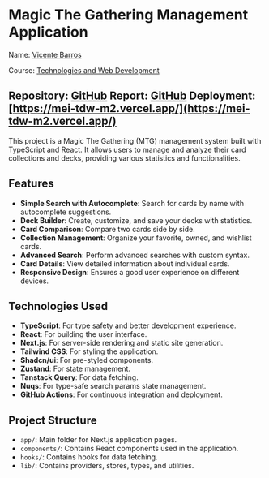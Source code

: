 # Magic The Gathering Management Application


Name: [Vicente Barros](https://gitbub.com/vicentebarros)

Course: [Technologies and Web Development](https://www.ua.pt/en/uc/15381)

Repository: [GitHub](https://gitbub.com/vicentebarros/mei-tdw-m2)
Report: [GitHub](https://github.com/v1centebarros/mei-tdw-m2/blob/main/report.md)
Deployment: [https://mei-tdw-m2.vercel.app/](https://mei-tdw-m2.vercel.app/)
---


This project is a Magic The Gathering (MTG) management system built with TypeScript and React. It allows users to manage and analyze their card collections and decks, providing various statistics and functionalities.



## Features

- **Simple Search with Autocomplete**: Search for cards by name with autocomplete suggestions.
- **Deck Builder**: Create, customize, and save your decks with statistics.
- **Card Comparison**: Compare two cards side by side.
- **Collection Management**: Organize your favorite, owned, and wishlist cards.
- **Advanced Search**: Perform advanced searches with custom syntax.
- **Card Details**: View detailed information about individual cards.
- **Responsive Design**: Ensures a good user experience on different devices.

## Technologies Used

- **TypeScript**: For type safety and better development experience.
- **React**: For building the user interface.
- **Next.js**: For server-side rendering and static site generation.
- **Tailwind CSS**: For styling the application.
- **Shadcn/ui**: For pre-styled components.
- **Zustand**: For state management.
- **Tanstack Query**: For data fetching.
- **Nuqs**: For type-safe search params state management.
- **GitHub Actions**: For continuous integration and deployment.

## Project Structure

- `app/`: Main folder for Next.js application pages.
- `components/`: Contains React components used in the application.
- `hooks/`: Contains hooks for data fetching.
- `lib/`: Contains providers, stores, types, and utilities.
